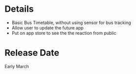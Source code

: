 # Details #

  * Basic Bus Timetable, without using sensor for bus tracking
  * Allow user to update the future app
  * Put on app store to see the the reaction from public

# Release Date #
Early March
